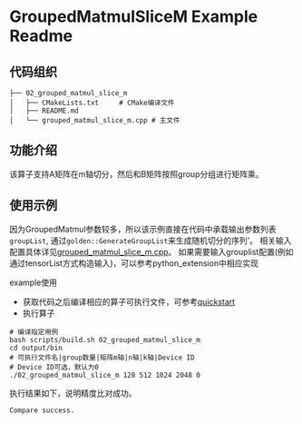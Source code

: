 # GroupedMatmulSliceM Example Readme
## 代码组织
```
├── 02_grouped_matmul_slice_m
│   ├── CMakeLists.txt     # CMake编译文件
│   ├── README.md
│   └── grouped_matmul_slice_m.cpp # 主文件
```
## 功能介绍
该算子支持A矩阵在m轴切分，然后和B矩阵按照group分组进行矩阵乘。
## 使用示例
因为GroupedMatmul参数较多，所以该示例直接在代码中承载输出参数列表`groupList`, 通过`golden::GenerateGroupList`来生成随机切分的序列'。
相关输入配置具体详见[grouped_matmul_slice_m.cpp](grouped_matmul_slice_m.cpp)。
如果需要输入grouplist配置(例如通过tensorList方式构造输入)，可以参考python_extension中相应实现

example使用
- 获取代码之后编译相应的算子可执行文件，可参考[quickstart](../../docs/quickstart.md#算子编译)
- 执行算子
```
# 编译指定用例
bash scripts/build.sh 02_grouped_matmul_slice_m
cd output/bin
# 可执行文件名|group数量|矩阵m轴|n轴|k轴|Device ID
# Device ID可选，默认为0
./02_grouped_matmul_slice_m 128 512 1024 2048 0
```
执行结果如下，说明精度比对成功。
```
Compare success.
```